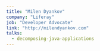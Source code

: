 ```yaml
---
title: "Milen Dyankov"
company: "Liferay"
job: "Developer Advocate"
link: "http://milendyankov.com"
talks:
  - decomposing-java-applications
---
```

